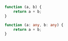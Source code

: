 <!--bl
(filemeta
    (title "Set Type to \"Any\""))
/bl-->

```typescript
function (a, b) {
    return a + b;
}
```

```typescript
function (a: any, b: any) {
    return a + b;
}
```